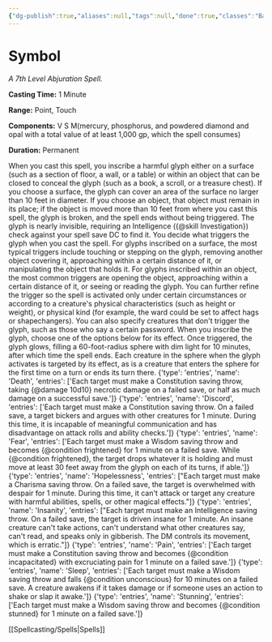 ```yaml
---
{"dg-publish":true,"aliases":null,"tags":null,"done":true,"classes":"Bard, Cleric, Wizard,","spellLevel":7,"school":"Abjuration","source":"PHB","permalink":"/spells/symbol/","dgHomeLink":false,"dgPassFrontmatter":true}
---
```


# Symbol
*A 7th Level Abjuration Spell.*

**Casting Time:** 1 Minute

**Range:** Point, Touch

**Components:** V S M(mercury, phosphorus, and powdered diamond and opal with a total value of at least 1,000 gp, which the spell consumes)

**Duration:** Permanent

When you cast this spell, you inscribe a harmful glyph either on a surface (such as a section of floor, a wall, or a table) or within an object that can be closed to conceal the glyph (such as a book, a scroll, or a treasure chest). If you choose a surface, the glyph can cover an area of the surface no larger than 10 feet in diameter. If you choose an object, that object must remain in its place; if the object is moved more than 10 feet from where you cast this spell, the glyph is broken, and the spell ends without being triggered.
The glyph is nearly invisible, requiring an Intelligence ({@skill Investigation}) check against your spell save DC to find it.
You decide what triggers the glyph when you cast the spell. For glyphs inscribed on a surface, the most typical triggers include touching or stepping on the glyph, removing another object covering it, approaching within a certain distance of it, or manipulating the object that holds it. For glyphs inscribed within an object, the most common triggers are opening the object, approaching within a certain distance of it, or seeing or reading the glyph.
You can further refine the trigger so the spell is activated only under certain circumstances or according to a creature's physical characteristics (such as height or weight), or physical kind (for example, the ward could be set to affect hags or shapechangers). You can also specify creatures that don't trigger the glyph, such as those who say a certain password.
When you inscribe the glyph, choose one of the options below for its effect. Once triggered, the glyph glows, filling a 60-foot-radius sphere with dim light for 10 minutes, after which time the spell ends. Each creature in the sphere when the glyph activates is targeted by its effect, as is a creature that enters the sphere for the first time on a turn or ends its turn there.
{'type': 'entries', 'name': 'Death', 'entries': ['Each target must make a Constitution saving throw, taking {@damage 10d10} necrotic damage on a failed save, or half as much damage on a successful save.']}
{'type': 'entries', 'name': 'Discord', 'entries': ['Each target must make a Constitution saving throw. On a failed save, a target bickers and argues with other creatures for 1 minute. During this time, it is incapable of meaningful communication and has disadvantage on attack rolls and ability checks.']}
{'type': 'entries', 'name': 'Fear', 'entries': ['Each target must make a Wisdom saving throw and becomes {@condition frightened} for 1 minute on a failed save. While {@condition frightened}, the target drops whatever it is holding and must move at least 30 feet away from the glyph on each of its turns, if able.']}
{'type': 'entries', 'name': 'Hopelessness', 'entries': ["Each target must make a Charisma saving throw. On a failed save, the target is overwhelmed with despair for 1 minute. During this time, it can't attack or target any creature with harmful abilities, spells, or other magical effects."]}
{'type': 'entries', 'name': 'Insanity', 'entries': ["Each target must make an Intelligence saving throw. On a failed save, the target is driven insane for 1 minute. An insane creature can't take actions, can't understand what other creatures say, can't read, and speaks only in gibberish. The DM controls its movement, which is erratic."]}
{'type': 'entries', 'name': 'Pain', 'entries': ['Each target must make a Constitution saving throw and becomes {@condition incapacitated} with excruciating pain for 1 minute on a failed save.']}
{'type': 'entries', 'name': 'Sleep', 'entries': ['Each target must make a Wisdom saving throw and falls {@condition unconscious} for 10 minutes on a failed save. A creature awakens if it takes damage or if someone uses an action to shake or slap it awake.']}
{'type': 'entries', 'name': 'Stunning', 'entries': ['Each target must make a Wisdom saving throw and becomes {@condition stunned} for 1 minute on a failed save.']}

[[Spellcasting/Spells|Spells]]